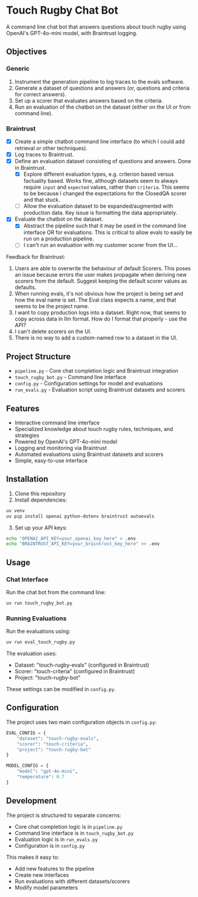 # Touch Rugby Chat Bot

A command line chat bot that answers questions about touch rugby using OpenAI's GPT-4o-mini model, with Braintrust logging.

## Objectives

### Generic
1. Instrument the generation pipeline to log traces to the evals software.
2. Generate a dataset of questions and answers (or, questions and criteria for correct answers).
3. Set up a scorer that evaluates answers based on the criteria.
4. Run an evaluation of the chatbot on the dataset (either on the UI or from command line).

### Braintrust
- [x] Create a simple chatbot command line interface (to which I could add retrieval or other techniques).
- [x] Log traces to Braintrust.
- [x] Define an evaluation dataset consisting of questions and answers. Done in Braintrust.
    - [x] Explore different evaluation types, e.g. criterion based versus factuality based. Works fine, although datasets seem to always require `input` and `expected` values, rather than `criteria`. This seems to be because I changed the expectations for the ClosedQA scorer and that stuck.
    - [ ] Allow the evaluation dataset to be expanded/augmented with production data. Key issue is formatting the data appropriately.
- [x] Evaluate the chatbot on the dataset.
    - [x] Abstract the pipeline such that it may be used in the command line interface OR for evaluations. This is critical to allow evals to easily be run on a production pipeline.
    - [ ] I can't run an evaluation with my customer scorer from the UI...

Feedback for Braintrust:
1. Users are able to overwrite the behaviour of default Scorers. This poses an issue because errors the user makes propagate when deriving new scorers from the default. Suggest keeping the default scorer values as defaults.
2. When running evals, it's not obvious how the project is being set and how the eval name is set. The Eval class expects a name, and that seems to be the project name.
3. I want to copy production logs into a dataset. Right now, that seems to copy across data in llm format. How do I format that properly - use the API?
4. I can't delete scorers on the UI.
5. There is no way to add a custom-named row to a dataset in the UI.

## Project Structure

- `pipeline.py` - Core chat completion logic and Braintrust integration
- `touch_rugby_bot.py` - Command line interface
- `config.py` - Configuration settings for model and evaluations
- `run_evals.py` - Evaluation script using Braintrust datasets and scorers

## Features

- Interactive command line interface
- Specialized knowledge about touch rugby rules, techniques, and strategies
- Powered by OpenAI's GPT-4o-mini model
- Logging and monitoring via Braintrust
- Automated evaluations using Braintrust datasets and scorers
- Simple, easy-to-use interface

## Installation

1. Clone this repository
2. Install dependencies:
```bash
uv venv
uv pip install openai python-dotenv braintrust autoevals
```

3. Set up your API keys:
```bash
echo "OPENAI_API_KEY=your_openai_key_here" > .env
echo "BRAINTRUST_API_KEY=your_braintrust_key_here" >> .env
```

## Usage

### Chat Interface

Run the chat bot from the command line:
```bash
uv run touch_rugby_bot.py
```

### Running Evaluations

Run the evaluations using:
```bash
uv run eval_touch_rugby.py
```

The evaluation uses:
- Dataset: "touch-rugby-evals" (configured in Braintrust)
- Scorer: "touch-criteria" (configured in Braintrust)
- Project: "touch-rugby-bot"

These settings can be modified in `config.py`.

## Configuration

The project uses two main configuration objects in `config.py`:

```python
EVAL_CONFIG = {
    "dataset": "touch-rugby-evals",
    "scorer": "touch-criteria",
    "project": "touch-rugby-bot"
}

MODEL_CONFIG = {
    "model": "gpt-4o-mini",
    "temperature": 0.7
}
```

## Development

The project is structured to separate concerns:
- Core chat completion logic is in `pipeline.py`
- Command line interface is in `touch_rugby_bot.py`
- Evaluation logic is in `run_evals.py`
- Configuration is in `config.py`

This makes it easy to:
- Add new features to the pipeline
- Create new interfaces
- Run evaluations with different datasets/scorers
- Modify model parameters
